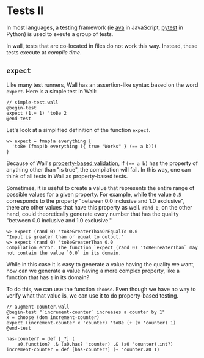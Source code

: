# Tests II

In most languages, a testing framework (ie [ava](https://github.com/avajs/ava) in JavaScript, [pytest](https://docs.pytest.org/en/latest/) in Python) is used to exeute a group of tests.

In wall, tests that are co-located in files do not work this way. Instead, these tests execute at *compile time*.

## `expect`

Like many test runners, Wall has an assertion-like syntax based on the word `expect`. Here is a simple test in Wall:

```
// simple-test.wall
@begin-test
expect (1.+ 1) 'toBe 2
@end-test
```

Let's look at a simplified definition of the function `expect`.

```
w> expect = fmap!a everything {
  'toBe (fmap!b everything ({ true "Works" } (== a b)))
}
```

Because of Wall's [property-based validation](./validation-1), if `(== a b)` has the property of anything other than "is true", the compilation will fail. In this way, one can think of all tests in Wall as property-based tests.

Sometimes, it is useful to create a value that represents the entire range of possible values for a given property.  For example, while the value `0.5` corresponds to the property "between 0.0 inclusive and 1.0 exclusive", there are other values that have this property as well. `rand 0`, on the other hand, could theoretically generate every number that has the quality "between 0.0 inclusive and 1.0 exclusive."

```
w> expect (rand 0) 'toBeGreaterThanOrEqualTo 0.0
"Input is greater than or equal to output."
w> expect (rand 0) 'toBeGreaterThan 0.0
Compilation error. The function `expect (rand 0) 'toBeGreaterThan` may not contain the value `0.0` in its domain.
```

While in this case it is easy to generate a value having the quality we want, how can we generate a value having a more complex property, like a function that has `1` in its domain?

To do this, we can use the function `choose`. Even though we have no way to verify what that value is, we can use it to do property-based testing.

```
// augment-counter.wall
@begin-test "`increment-counter` increases a counter by 1"
x = choose (dom increment-counter)
expect (increment-counter x 'counter) 'toBe (+ (x 'counter) 1)
@end-test

has-counter? = def [_?] (
    a0.function? .& (a0.has? 'counter) .& (a0 'counter).int?)
increment-counter = def [has-counter?] (+ 'counter.a0 1)
```

